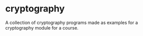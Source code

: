 # cryptography
A collection of cryptography programs made as examples for a cryptography module for a course.
